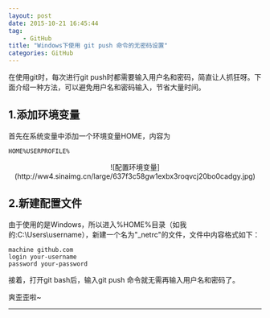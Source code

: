 ```yaml
---
layout: post
date: 2015-10-21 16:45:44
tag: 
	- GitHub
title: "Windows下使用 git push 命令的无密码设置"
categories: GitHub
---
```


在使用git时，每次进行git push时都需要输入用户名和密码，简直让人抓狂呀。下面介绍一种方法，可以避免用户名和密码输入，节省大量时间。

## 1.添加环境变量

首先在系统变量中添加一个环境变量HOME，内容为

```
HOME%USERPROFILE%
```

<center>
![配置环境变量](http://ww4.sinaimg.cn/large/637f3c58gw1exbx3roqvcj20bo0cadgy.jpg)
</center>

<!-- more -->

## 2.新建配置文件

由于使用的是Windows，所以进入%HOME%目录（如我的:C:\Users\username），新建一个名为"_netrc"的文件，文件中内容格式如下：

```
machine github.com
login your-username
password your-password
```

接着，打开git bash后，输入git push 命令就无需再输入用户名和密码了。

爽歪歪啦~


---

